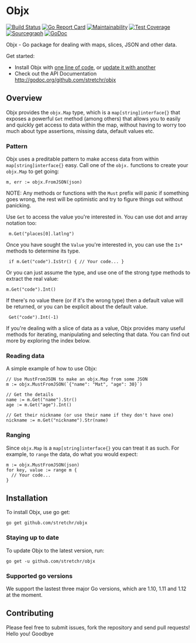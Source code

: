 # Objx
[![Build Status](https://travis-ci.org/stretchr/objx.svg?branch=master)](https://travis-ci.org/stretchr/objx)
[![Go Report Card](https://goreportcard.com/badge/github.com/stretchr/objx)](https://goreportcard.com/report/github.com/stretchr/objx)
[![Maintainability](https://api.codeclimate.com/v1/badges/1d64bc6c8474c2074f2b/maintainability)](https://codeclimate.com/github/stretchr/objx/maintainability)
[![Test Coverage](https://api.codeclimate.com/v1/badges/1d64bc6c8474c2074f2b/test_coverage)](https://codeclimate.com/github/stretchr/objx/test_coverage)
[![Sourcegraph](https://sourcegraph.com/github.com/stretchr/objx/-/badge.svg)](https://sourcegraph.com/github.com/stretchr/objx)
[![GoDoc](https://godoc.org/github.com/stretchr/objx?status.svg)](https://godoc.org/github.com/stretchr/objx)

Objx - Go package for dealing with maps, slices, JSON and other data.

Get started:

- Install Objx with [one line of code](#installation), or [update it with another](#staying-up-to-date)
- Check out the API Documentation http://godoc.org/github.com/stretchr/objx

## Overview
Objx provides the `objx.Map` type, which is a `map[string]interface{}` that exposes a powerful `Get` method (among others) that allows you to easily and quickly get access to data within the map, without having to worry too much about type assertions, missing data, default values etc.

### Pattern
Objx uses a preditable pattern to make access data from within `map[string]interface{}` easy. Call one of the `objx.` functions to create your `objx.Map` to get going:

    m, err := objx.FromJSON(json)

NOTE: Any methods or functions with the `Must` prefix will panic if something goes wrong, the rest will be optimistic and try to figure things out without panicking.

Use `Get` to access the value you're interested in.  You can use dot and array
notation too:

     m.Get("places[0].latlng")

Once you have sought the `Value` you're interested in, you can use the `Is*` methods to determine its type.

     if m.Get("code").IsStr() { // Your code... }

Or you can just assume the type, and use one of the strong type methods to extract the real value:

    m.Get("code").Int()

If there's no value there (or if it's the wrong type) then a default value will be returned, or you can be explicit about the default value.

     Get("code").Int(-1)

If you're dealing with a slice of data as a value, Objx provides many useful methods for iterating, manipulating and selecting that data.  You can find out more by exploring the index below.

### Reading data
A simple example of how to use Objx:

    // Use MustFromJSON to make an objx.Map from some JSON
    m := objx.MustFromJSON(`{"name": "Mat", "age": 30}`)

    // Get the details
    name := m.Get("name").Str()
    age := m.Get("age").Int()

    // Get their nickname (or use their name if they don't have one)
    nickname := m.Get("nickname").Str(name)

### Ranging
Since `objx.Map` is a `map[string]interface{}` you can treat it as such.  For example, to `range` the data, do what you would expect:

    m := objx.MustFromJSON(json)
    for key, value := range m {
      // Your code...
    }

## Installation
To install Objx, use go get:

    go get github.com/stretchr/objx

### Staying up to date
To update Objx to the latest version, run:

    go get -u github.com/stretchr/objx

### Supported go versions
We support the lastest three major Go versions, which are 1.10, 1.11 and 1.12 at the moment.

## Contributing
Please feel free to submit issues, fork the repository and send pull requests!
Hello you!
Goodbye
